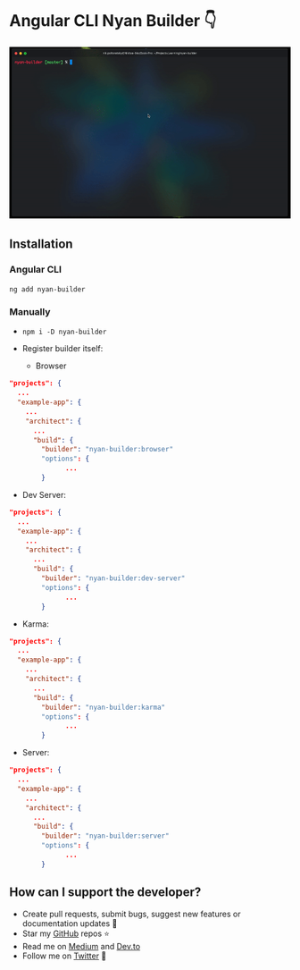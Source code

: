 # Angular CLI Nyan Builder 👇

![nyan gif](nyan-demo.gif)

## Installation

### Angular CLI

`ng add nyan-builder`

### Manually

- `npm i -D nyan-builder`
- Register builder itself:

  - Browser
```json
"projects": {
  ...
  "example-app": {
    ...
    "architect": {
      ...
      "build": {
        "builder": "nyan-builder:browser"
        "options": {
              ...
        }
```

  - Dev Server: 
```json
"projects": {
  ...
  "example-app": {
    ...
    "architect": {
      ...
      "build": {
        "builder": "nyan-builder:dev-server"
        "options": {
              ...
        }
```

  - Karma: 
```json
"projects": {
  ...
  "example-app": {
    ...
    "architect": {
      ...
      "build": {
        "builder": "nyan-builder:karma"
        "options": {
              ...
        }
```

  - Server: 
```json
"projects": {
  ...
  "example-app": {
    ...
    "architect": {
      ...
      "build": {
        "builder": "nyan-builder:server"
        "options": {
              ...
        }
```

  
## How can I support the developer?

- Create pull requests, submit bugs, suggest new features or documentation updates 🔧
- Star my [GitHub](http://github.com/tibing/) repos ⭐️
- Read me on [Medium](https://medium.com/@nik.poltoratsky) and [Dev.to](https://dev.to/nikpoltoratsky)
- Follow me on [Twitter](https://twitter.com/NikPoltoratsky) 🐾

